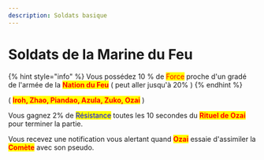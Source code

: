 ```yaml
---
description: Soldats basique
---
```


# Soldats de la Marine du Feu

{% hint style="info" %}
Vous possédez 10 % de <mark style="color:red;">Force</mark> proche d'un gradé de l'armée de la <mark style="color:red;">**Nation du Feu**</mark> ( peut aller jusqu'à 20% )&#x20;
{% endhint %}

( <mark style="color:red;">**Iroh, Zhao, Piandao, Azula, Zuko, Ozai**</mark> )&#x20;

Vous gagnez 2% de <mark style="color:blue;">Résistance</mark> toutes les 10 secondes du <mark style="color:red;">**Rituel de Ozai**</mark> pour terminer la partie.

Vous recevez une notification vous alertant quand <mark style="color:red;">**Ozai**</mark> essaie d'assimiler la <mark style="color:red;">**Comète**</mark> avec son pseudo.
